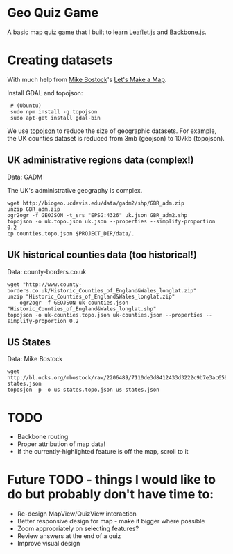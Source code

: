 # Geo Quiz Game

A basic map quiz game that I built to learn [Leaflet.js](http://leafletjs.com) and [Backbone.js](http://backbonejs.org/).

# Creating datasets

With much help from [Mike Bostock](http://bost.ocks.org/mike/)'s [Let's Make a Map](http://bost.ocks.org/mike/map/).

Install GDAL and topojson:

     # (Ubuntu)
     sudo npm install -g topojson
     sudo apt-get install gdal-bin 

We use [topojson](https://github.com/mbostock/topojson) to reduce the size of geographic datasets. For example, the UK counties dataset is reduced from 3mb (geojson) to 107kb (topojson).

## UK administrative regions data (complex!)
Data: GADM

The UK's administrative geography is complex.

    wget http://biogeo.ucdavis.edu/data/gadm2/shp/GBR_adm.zip
    unzip GBR_adm.zip 
    ogr2ogr -f GEOJSON -t_srs "EPSG:4326" uk.json GBR_adm2.shp
	topojson -o uk.topo.json uk.json --properties --simplify-proportion 0.2
    cp counties.topo.json $PROJECT_DIR/data/.
    
## UK historical counties data (too historical!)
Data: county-borders.co.uk    

    wget "http://www.county-borders.co.uk/Historic_Counties_of_England&Wales_longlat.zip"
    unzip "Historic_Counties_of_England&Wales_longlat.zip"
		ogr2ogr -f GEOJSON uk-counties.json "Historic_Counties_of_England&Wales_longlat.shp"
    topojson -o uk-counties.topo.json uk-counties.json --properties --simplify-proportion 0.2   
 
## US States
Data: Mike Bostock

    wget http://bl.ocks.org/mbostock/raw/2206489/7110de3d8412433d3222c9b7e3ac6593593162b2/us-states.json
    toposjon -p -o us-states.topo.json us-states.json


# TODO
 * Backbone routing
 * Proper attribution of map data!
 * If the currently-highlighted feature is off the map, scroll to it

# Future TODO - things I would like to do but probably don't have time to:
 * Re-design MapView/QuizView interaction
 * Better responsive design for map - make it bigger where possible
 * Zoom appropriately on selecting features?
 * Review answers at the end of a quiz
 * Improve visual design